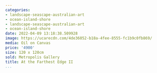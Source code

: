 ```yaml
---
categories:
- landscape-seascape-australian-art
- ocean-island-shore
- landscape-seascape-australian-art
- ocean-island-shore
date: 2022-04-09 13:18:38.509928
image: https://ucarecdn.com/4de36052-b18a-4fee-8555-fc1b9c0fb869/
media: Oil on Canvas
price: '4900'
size: 120 x 120cm
sold: Metropolis Gallery
title: At the Farthest Edge II
...
```

